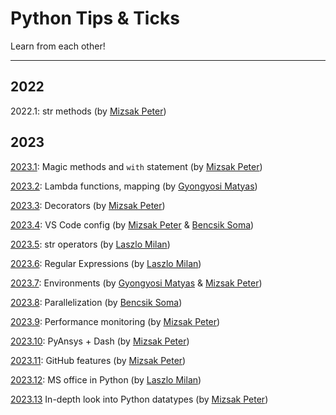 # Python Tips & Ticks

Learn from each other!

---

## 2022

2022.1: str methods (by [Mizsak Peter](https://github.com/MizsakPeterEcon))

## 2023

[2023.1](Examples_2023/01_magic_methods_with_statement/notes.md): Magic methods and `with` statement (by [Mizsak Peter](https://github.com/MizsakPeterEcon))

[2023.2](Examples_2023/02_lambda_mapping_decorator/readme.md): Lambda functions, mapping (by [Gyongyosi Matyas](https://github.com/gyongyosim))

[2023.3](Examples_2023/03_decorators/readme.md): Decorators (by [Mizsak Peter](https://github.com/MizsakPeterEcon))

[2023.4](Examples_2023/04_VS_Code_config/readme.md): VS Code config (by [Mizsak Peter](https://github.com/MizsakPeterEcon) & [Bencsik Soma](https://github.com/eConSomabencsik))

[2023.5](Examples_2023/05_String_operators/readme.md): str operators (by [Laszlo Milan](https://github.com/laszmilan))

[2023.6](Examples_2023/06_regex/readme.md): Regular Expressions (by [Laszlo Milan](https://github.com/laszmilan))

[2023.7](Examples_2023/07_Environments/README.md): Environments (by [Gyongyosi Matyas](https://github.com/gyongyosim) & [Mizsak Peter](https://github.com/MizsakPeterEcon))

[2023.8](Examples_2023/08_parallelization_in_python/intro.ipynb): Parallelization (by [Bencsik Soma](https://github.com/eConSomabencsik))

[2023.9](Examples_2023/09_Performance_profiling/README.md): Performance monitoring (by [Mizsak Peter](https://github.com/MizsakPeterEcon))

[2023.10](Examples_2023/10_PyAnsys_Dash/README.md): PyAnsys + Dash (by [Mizsak Peter](https://github.com/MizsakPeterEcon))

[2023.11](Examples_2023/11_GitHub_features/README.md): GitHub features (by [Mizsak Peter](https://github.com/MizsakPeterEcon))

[2023.12](Examples_2023/12_ms_office_in_python/README.md): MS office in Python (by [Laszlo Milan](https://github.com/laszmilan))

[2023.13](Examples_2023/13_data_types_in-depth/README.md) In-depth look into Python datatypes (by [Mizsak Peter](https://github.com/MizsakPeterEcon))
